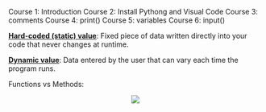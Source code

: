 Course 1: Introduction
Course 2: Install Pythong and Visual Code
Course 3: comments
Course 4: print()
Course 5: variables
Course 6: input()

<ins>**Hard-coded (static) value**</ins>: Fixed piece of data written directly into your code that never changes at runtime.

<ins>**Dynamic value**</ins>: Data entered by the user that can vary each time the program runs.

Functions vs Methods:

<p align="center">
  <img src="https://github.com/user-attachments/assets/eae7e89d-c51f-45fd-9fa8-877fababab8a" />
</p>





